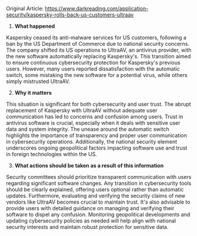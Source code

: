 Original Article: https://www.darkreading.com/application-security/kaspersky-rolls-back-us-customers-ultraav

1) **What happened**

Kaspersky ceased its anti-malware services for US customers, following a ban by the US Department of Commerce due to national security concerns. The company shifted its US operations to UltraAV, an antivirus provider, with the new software automatically replacing Kaspersky's. This transition aimed to ensure continuous cybersecurity protection for Kaspersky's previous users. However, many users reported dissatisfaction with the automatic switch, some mistaking the new software for a potential virus, while others simply mistrusted UltraAV.

2) **Why it matters**

This situation is significant for both cybersecurity and user trust. The abrupt replacement of Kaspersky with UltraAV without adequate user communication has led to concerns and confusion among users. Trust in antivirus software is crucial, especially when it deals with sensitive user data and system integrity. The unease around the automatic switch highlights the importance of transparency and proper user communication in cybersecurity operations. Additionally, the national security element underscores ongoing geopolitical factors impacting software use and trust in foreign technologies within the US.

3) **What actions should be taken as a result of this information**

Security committees should prioritize transparent communication with users regarding significant software changes. Any transition in cybersecurity tools should be clearly explained, offering users optional rather than automatic updates. Furthermore, evaluating and verifying the security claims of new vendors like UltraAV becomes crucial to maintain trust. It's also advisable to provide users with detailed guidance on managing and verifying their software to dispel any confusion. Monitoring geopolitical developments and updating cybersecurity policies as needed will help align with national security interests and maintain robust protection for sensitive data.